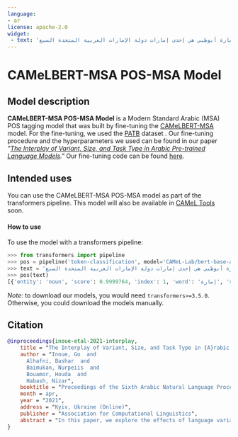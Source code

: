 ```yaml
---
language: 
- ar
license: apache-2.0
widget:
 - text: 'إمارة أبوظبي هي إحدى إمارات دولة الإمارات العربية المتحدة السبع'
---
```

# CAMeLBERT-MSA POS-MSA Model
## Model description
**CAMeLBERT-MSA POS-MSA Model** is a Modern Standard Arabic (MSA) POS tagging model that was built by fine-tuning the [CAMeLBERT-MSA](https://huggingface.co/CAMeL-Lab/bert-base-arabic-camelbert-msa/) model.
For the fine-tuning, we used the [PATB](https://dl.acm.org/doi/pdf/10.5555/1621804.1621808) dataset .
Our fine-tuning procedure and the hyperparameters we used can be found in our paper *"[The Interplay of Variant, Size, and Task Type in Arabic Pre-trained Language Models](https://arxiv.org/abs/2103.06678)."* Our fine-tuning code can be found [here](https://github.com/CAMeL-Lab/CAMeLBERT).

## Intended uses
You can use the CAMeLBERT-MSA POS-MSA model as part of the transformers pipeline.
This model will also be available in [CAMeL Tools](https://github.com/CAMeL-Lab/camel_tools) soon.

#### How to use
To use the model with a transformers pipeline:
```python
>>> from transformers import pipeline
>>> pos = pipeline('token-classification', model='CAMeL-Lab/bert-base-arabic-camelbert-msa-pos-msa')
>>> text = 'إمارة أبوظبي هي إحدى إمارات دولة الإمارات العربية المتحدة السبع'
>>> pos(text)
[{'entity': 'noun', 'score': 0.9999764, 'index': 1, 'word': 'إمارة', 'start': 0, 'end': 5}, {'entity': 'noun_prop', 'score': 0.99991846, 'index': 2, 'word': 'أبوظبي', 'start': 6, 'end': 12}, {'entity': 'pron', 'score': 0.9998356, 'index': 3, 'word': 'هي', 'start': 13, 'end': 15}, {'entity': 'noun', 'score': 0.99368894, 'index': 4, 'word': 'إحدى', 'start': 16, 'end': 20}, {'entity': 'noun', 'score': 0.9999426, 'index': 5, 'word': 'إما', 'start': 21, 'end': 24}, {'entity': 'noun', 'score': 0.9999339, 'index': 6, 'word': '##رات', 'start': 24, 'end': 27}, {'entity': 'noun', 'score': 0.99996775, 'index': 7, 'word': 'دولة', 'start': 28, 'end': 32}, {'entity': 'noun', 'score': 0.99996895, 'index': 8, 'word': 'الإمارات', 'start': 33, 'end': 41}, {'entity': 'adj', 'score': 0.99990183, 'index': 9, 'word': 'العربية', 'start': 42, 'end': 49}, {'entity': 'adj', 'score': 0.9999347, 'index': 10, 'word': 'المتحدة', 'start': 50, 'end': 57}, {'entity': 'noun_num', 'score': 0.99931145, 'index': 11, 'word': 'السبع', 'start': 58, 'end': 63}]
```
*Note*: to download our models, you would need `transformers>=3.5.0`.
Otherwise, you could download the models manually.
 
## Citation
```bibtex
@inproceedings{inoue-etal-2021-interplay,
    title = "The Interplay of Variant, Size, and Task Type in {A}rabic Pre-trained Language Models",
    author = "Inoue, Go  and
      Alhafni, Bashar  and
      Baimukan, Nurpeiis  and
      Bouamor, Houda  and
      Habash, Nizar",
    booktitle = "Proceedings of the Sixth Arabic Natural Language Processing Workshop",
    month = apr,
    year = "2021",
    address = "Kyiv, Ukraine (Online)",
    publisher = "Association for Computational Linguistics",
    abstract = "In this paper, we explore the effects of language variants, data sizes, and fine-tuning task types in Arabic pre-trained language models. To do so, we build three pre-trained language models across three variants of Arabic: Modern Standard Arabic (MSA), dialectal Arabic, and classical Arabic, in addition to a fourth language model which is pre-trained on a mix of the three. We also examine the importance of pre-training data size by building additional models that are pre-trained on a scaled-down set of the MSA variant. We compare our different models to each other, as well as to eight publicly available models by fine-tuning them on five NLP tasks spanning 12 datasets. Our results suggest that the variant proximity of pre-training data to fine-tuning data is more important than the pre-training data size. We exploit this insight in defining an optimized system selection model for the studied tasks.",
}
```